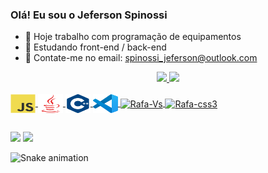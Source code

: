 ### Olá! Eu sou o Jeferson Spinossi

- 🔭 Hoje trabalho com programação de equipamentos
- 🌱 Estudando front-end / back-end
- 📖 Contate-me no email: spinossi_jeferson@outlook.com

<div align="center">
  <a href="https://github.com/JeffersonSpinossi">
  <img height="180em" src="https://github-readme-stats.vercel.app/api?username=JeffersonSpinossi&show_icons=true&theme=dark&include_all_commits=true&count_private=true"/>
  <img height="180em" src="https://github-readme-stats.vercel.app/api/top-langs/?username=JeffersonSpinossi&layout=compact&langs_count=7&theme=dark"/>
</div>
<div style="display: inline_block"><br>
  <img align="center" alt="Rafa-Js" height="30" width="40" src="https://raw.githubusercontent.com/devicons/devicon/master/icons/javascript/javascript-original.svg">
  <img align="center" alt="Rafa-Js" height="30" width="40" src="https://raw.githubusercontent.com/devicons/devicon/master/icons/java/java-plain.svg">
  <img align="center" alt="Rafa-Ts" height="30" width="40" src="https://raw.githubusercontent.com/devicons/devicon/master/icons/cplusplus/cplusplus-plain.svg">
  <img align="center" alt="Rafa-Vs" height="30" width="40" src="https://raw.githubusercontent.com/devicons/devicon/master/icons/vscode/vscode-original.svg">
  <img align="center" alt="Rafa-Vs" height="30" width="40" src="https://raw.githubusercontent.com/devicons/devicon/master/icons/vss3/vss3-original.svg">
  <img align="center" alt="Rafa-css3" height="30" width="40" src="https://cdn.jsdelivr.net/gh/devicons/devicon/icons/css3/css3-original.svg" />
          
</div>  
  
  ##
  
 <div>
  <a href = "mailto:spinossi_jeferson@outlook.com"><img src="https://img.shields.io/badge/-Outlook-%23333?style=for-the-badge&logo=outlook&logoColor=white" target="_blank"></a> 
  <a href="https://discord.gg/Kali#4194" target="_blank"><img src="https://img.shields.io/badge/Discord-7289DA?style=for-the-badge&logo=discord&logoColor=white" target="_blank"></a>
   
  ![Snake animation](https://github.com/JeffersonSpinossi/JeffersonSpinossi/blob/output/github-contribution-grid-snake.svg)
 
</div>
